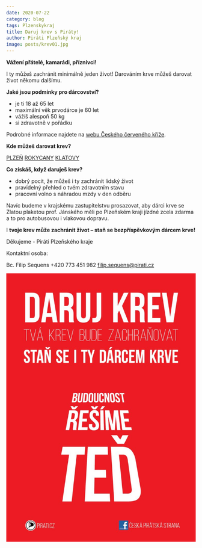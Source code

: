 ```yaml
---
date: 2020-07-22
category: blog
tags: Plzenskykraj 
title: Daruj krev s Piráty!
author: Piráti Plzeňský kraj
image: posts/krev01.jpg
---
```

**Vážení přátelé, kamarádi, příznivci!**

I ty můžeš zachránit minimálně jeden život! Darováním krve můžeš darovat život někomu dalšímu.

**Jaké jsou podmínky pro dárcovství?**

-   je ti 18 až 65 let  
-   maximální věk prvodárce je 60 let
-   vážíš alespoň 50 kg
-   si zdravotně v pořádku
    

Podrobné informace najdete na [webu Českého červeného kříže](https://cervenykriz.eu/cz/podminky.aspx).

**Kde můžeš darovat krev?**

[PLZEŇ](https://to.fnplzen.cz/cs/to_pro_darce)
[ROKYCANY](https://rokycany.nemocnicepk.cz/krev/)
[KLATOVY](https://klatovy.nemocnicepk.cz/krev/)

**Co získáš, když daruješ krev?**

-   dobrý pocit, že můžeš i ty zachránit lidský život
-   pravidelný přehled o tvém zdravotním stavu    
-   pracovní volno s náhradou mzdy v den odběru
    

Navíc budeme v krajskému zastupitelstvu prosazovat, aby dárci krve se Zlatou plaketou prof. Jánského měli po Plzeňském kraji jízdné zcela zdarma a to pro autobusovou i vlakovou dopravu.

I **tvoje krev může zachránit život – staň se bezpříspěvkovým dárcem krve!**

Děkujeme - Piráti Plzeňského kraje

Kontaktní osoba:

Bc. Filip Sequens
+420 773 451 982
filip.sequens@pirati.cz

![](/assets/img/posts/krev02.jpg)
